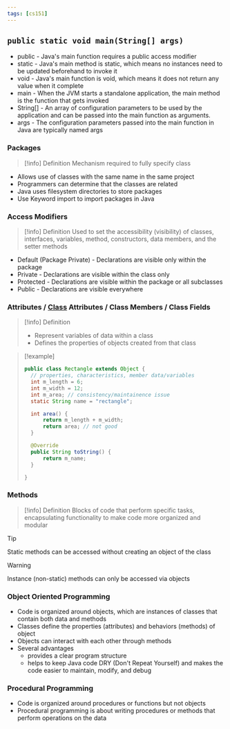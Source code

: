 ```yaml
---
tags: [cs151]
---
```

## `public static void main(String[] args)`

* public - Java's main function requires a public access modifier
* static - Java's main method is static, which means no instances need to be updated beforehand to invoke it
* void - Java's main function is void, which means it does not return any value when it complete
* main - When the JVM starts a standalone application, the main method is the function that gets invoked
* String[] - An array of configuration parameters to be used by the application and can be passed into the main function as arguments.
* args - The configuration parameters passed into the main function in Java are typically named args

### Packages

> [!info] Definition
> Mechanism required to fully specify class

* Allows use of classes with the same name in the same project
* Programmers can determine that the classes are related
* Java uses filesystem directories to store packages
* Use Keyword import to import packages in Java

### Access Modifiers

> [!info] Definition
> Used to set the accessibility (visibility) of classes, interfaces, variables, method, constructors, data members, and the setter methods

* Default (Package Private) - Declarations are visible only within the package
* Private - Declarations are visible within the class only
* Protected - Declarations are visible within the package or all subclasses
* Public - Declarations are visible everywhere

### Attributes / [Class](Pillars%20of%20OOP.md#Class) Attributes / Class Members / Class Fields

> [!info] Definition
> * Represent variables of data within a class
> * Defines the properties of objects created from that class

> [!example]
>```java
>public class Rectangle extends Object {
>	// properties, characteristics, member data/variables
>	int m_length = 6;
>	int m_width = 12;
>	int m_area; // consistency/maintainence issue
>	static String name = "rectangle";
>
>	int area() {
>		return m_length + m_width;
>		return area; // not good
>	}
>
>	@Override
>	public String toString() {
>		return m_name;
>	}
>
>}
>```

### Methods

> [!info] Definition
> Blocks of code that perform specific tasks, encapsulating functionality to make code more organized and modular

> [!tip]
> Static methods can be accessed without creating an object of the class

> [!warning]
> Instance (non-static) methods can only be accessed via objects

### Object Oriented Programming

* Code is organized around objects, which are instances of classes that contain both data and methods
* Classes define the properties (attributes) and behaviors (methods) of object
* Objects can interact with each other through methods
* Several advantages
	* provides a clear program structure
	* helps to keep Java code DRY (Don't Repeat Yourself) and makes the code easier to maintain, modify, and debug
		
### Procedural Programming

* Code is organized around procedures or functions but not objects
* Procedural programming is about writing procedures or methods that perform operations on the data